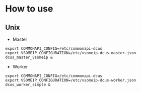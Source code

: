 # How to use

## Unix

- Master

```shell
export COMMONAPI_CONFIG=/etc/commonapi-dcus
export VSOMEIP_CONFIGURATION=/etc/vsomeip-dcus-master.json
dcus_master_vsomeip &
```

- Worker

```shell
export COMMONAPI_CONFIG=/etc/commonapi-dcus
export VSOMEIP_CONFIGURATION=/etc/vsomeip-dcus-worker.json
dcus_worker_simple &
```
